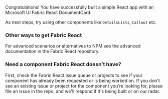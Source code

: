 Congratulations! You have successfully built a simple React app with an Microsoft UI Fabric React DocumentCard.

As next steps, try using other components like `DetailsLists`, `Callout` etc.

### Other ways to get Fabric React

For advanced scenarios or alternatives to NPM see the advanced documentation in the Fabric React repository.

### Need a component Fabric React doesn’t have?

First, check the Fabric React issue queue or projects to see if your component has already been requested or is being worked on. If you don't see an existing issue or project for the component you're looking for, please file an issue in the repo, and we'll respond if it's being built or on our radar.
